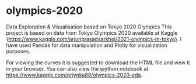 # olympics-2020
Data Exploration &amp; Visualisation based on Tokyo 2020 Olympics
This project is based on data from Tokyo Olympics 2020 available at Kaggle {https://www.kaggle.com/arjunprasadsarkhel/2021-olympics-in-tokyo}. 
I have used Pandas for data manipulation and Plotly for visualization purposes.


For viewing the curves it is suggested to download the HTML file and view it in your browser. You can also view the ipython notebook at https://www.kaggle.com/priynka88/olympics-2020-eda.
